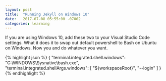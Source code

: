 ```yaml
---
layout: post
title:  "Running Jekyll on Windows 10"
date:   2017-07-08 05:55:00 -07002
categories: learning
---
```


If you are using Windows 10, add these two to your Visual Studio Code settings. What it does it to swap out default powershell to Bash on Ubuntu on Windows. Now you and do whatever you want. 

{% highlight json %}
{
  "terminal.integrated.shell.windows": "C:\\WINDOWS\\Sysnative\\bash.exe",
  "terminal.integrated.shellArgs.windows": [
    "${workspaceRoot}",
    "--login"
  ]
}
{% endhighlight %}